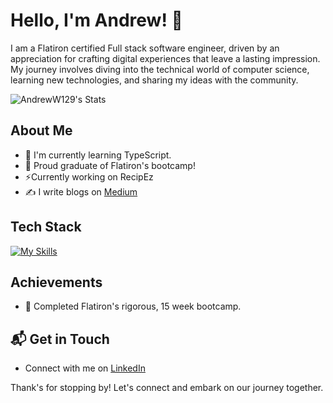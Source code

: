 
# Hello, I'm Andrew! 👋

I am a Flatiron certified Full stack software engineer, driven by an appreciation for crafting digital experiences that leave a lasting impression. My journey involves diving into the technical world of computer science, learning new technologies, and sharing my ideas with the community.

![AndrewW129's Stats](https://github-readme-stats.vercel.app/api?username=AndrewW129&theme=vue-dark&show_icons=true&hide_border=true&count_private=true)

## About Me 

- 🔭 I'm currently learning TypeScript.
- 🌱 Proud graduate of Flatiron's bootcamp!
- ⚡Currently working on RecipEz
- ✍️ I write blogs on [Medium](https://medium.com/@adwilson12901)

## Tech Stack
[![My Skills](https://skillicons.dev/icons?i=js,html,css,react,python,flask,npm,replit,sqlite,vscode,nodejs)](https://skillicons.dev)

## Achievements

- 🌟 Completed Flatiron's rigorous, 15 week bootcamp.

## 📬 Get in Touch

- Connect with me on [LinkedIn](https://www.linkedin.com/in/andrew-wilson-492116210/)

Thank's for stopping by! Let's connect and embark on our journey together.
